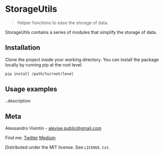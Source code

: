 # StorageUtils
> Helper functions to ease the storage of data.

StorageUtils contains a series of modules that simplify the storage of data.

## Installation
Clone the project inside your working directory.
You can install the package locally by running pip at the root level.
```sh
pip install /path/to/root/level
```

## Usage examples
..description

## Meta
Alessandro Visintin - alevise.public@gmail.com

Find me: [Twitter](https://twitter.com/analog_cs) [Medium](https://medium.com/@analog_cs)

Distributed under the MIT license. See ``LICENSE.txt``.
